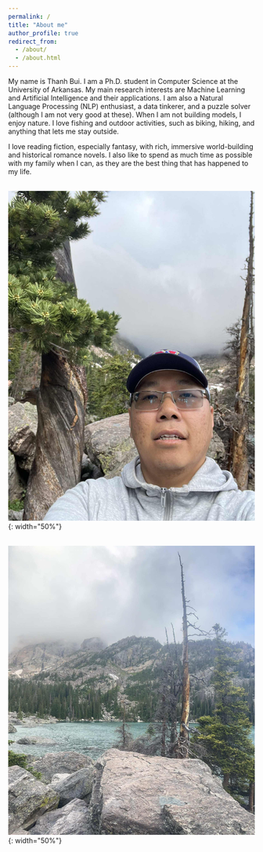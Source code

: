 ```yaml
---
permalink: /
title: "About me"
author_profile: true
redirect_from: 
  - /about/
  - /about.html
---
```


My name is Thanh Bui. I am a Ph.D. student in Computer Science at the University of Arkansas. My main research interests are Machine Learning and Artificial Intelligence and their applications. I am also a Natural Language Processing (NLP) enthusiast, a data tinkerer, and a puzzle solver (although I am not very good at these). When I am not building models, I enjoy nature. I love fishing and outdoor activities, such as biking, hiking, and anything that lets me stay outside.

I love reading fiction, especially fantasy, with rich, immersive world-building and historical romance novels. I also like to spend as much time as possible with my family when I can, as they are the best thing that has happened to my life.

<br/><img src='/images/Colorado-trip-2.jpg'>{: width="50%"}

<br/><img src='/images/Colorado-trip.jpg'>{: width="50%"}
